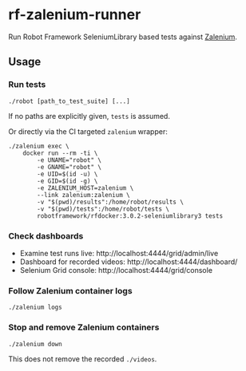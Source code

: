 # rf-zalenium-runner

Run Robot Framework SeleniumLibrary based tests against [Zalenium](https://github.com/zalando/zalenium).

## Usage

### Run tests

    ./robot [path_to_test_suite] [...]

If no paths are explicitly given, `tests` is assumed.

Or directly via the CI targeted `zalenium` wrapper:

    ./zalenium exec \
        docker run --rm -ti \
            -e UNAME="robot" \
            -e GNAME="robot" \
            -e UID=$(id -u) \
            -e GID=$(id -g) \
            -e ZALENIUM_HOST=zalenium \
            --link zalenium:zalenium \
            -v "$(pwd)/results":/home/robot/results \
            -v "$(pwd)/tests":/home/robot/tests \
            robotframework/rfdocker:3.0.2-seleniumlibrary3 tests

### Check dashboards

* Examine test runs live: http://localhost:4444/grid/admin/live
* Dashboard for recorded videos: http://localhost:4444/dashboard/
* Selenium Grid console: http://localhost:4444/grid/console

### Follow Zalenium container logs

    ./zalenium logs

### Stop and remove Zalenium containers

    ./zalenium down

This does not remove the recorded `./videos`.
